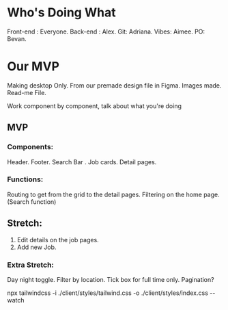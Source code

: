 # Who's Doing What
Front-end : Everyone.
Back-end : Alex.
Git: Adriana.
Vibes: Aimee.
PO: Bevan.

# Our MVP
Making desktop Only.
From our premade design file in Figma.
Images made.
Read-me File.

Work component by component, talk about what you're doing 

## MVP
### Components:
Header.
Footer.
Search Bar .
Job cards.
Detail pages.

### Functions:
Routing to get from the grid to the detail pages.
Filtering on the home <app/> page. (Search function)

## Stretch:
1) Edit details on the job pages.
2) Add new Job.

### Extra Stretch:
Day night toggle.
Filter by location.
Tick box for full time only.
Pagination?


npx tailwindcss -i ./client/styles/tailwind.css -o ./client/styles/index.css --watch